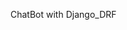 ChatBot with Django_DRF

<!--

프론트 필요한것들 시간없으면 밑에있는건 포기

chatroom생성
charroom 저장
마이페이지
로그인버튼 /로그아웃버튼 토글

게시판

비밀번호변경 페이지

회원탈퇴





/ 메뉴 /  내정보 /



오늘의 요리

카테고리

난이도
 초급 중급 고급

테마?
메인요리, 밑반찬, 간식, 간단요리, 초대요리, 향토음식, 겨울음식, 여름음식

음식 분류

한식, 중식, 일식, 양식

요리 시간(선택) 10분 이하, 20~30분 이하, 상관없음



기록  모두

저장(즐겨찾기)  선택한거만
 -->
